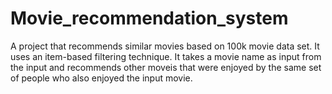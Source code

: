 # Movie_recommendation_system
A project that recommends similar movies based on 100k movie data set.
It uses an item-based filtering technique.
It takes a movie name as input from the input and recommends other moveis that were enjoyed by the same set of people who also enjoyed the input movie.
